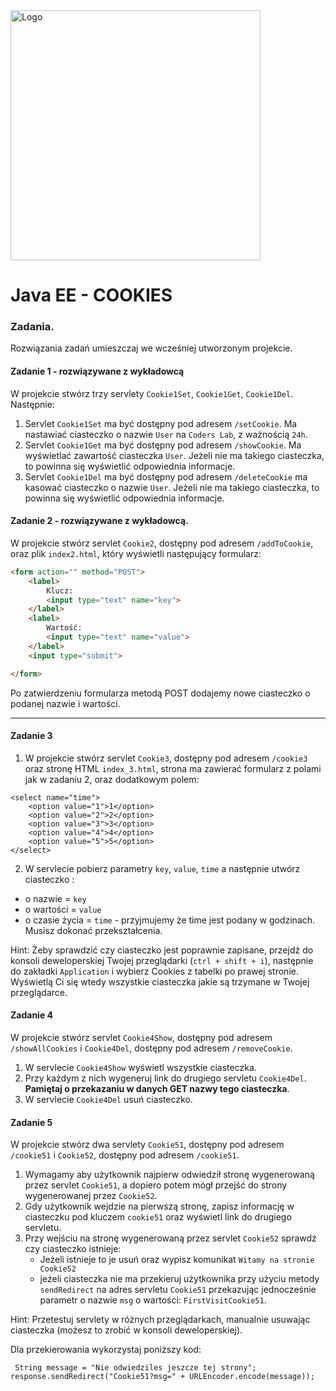 <img alt="Logo" src="http://coderslab.pl/svg/logo-coderslab.svg" width="400">

# Java EE  - COOKIES

### Zadania.

Rozwiązania zadań umieszczaj we wcześniej utworzonym projekcie.

#### Zadanie 1 - rozwiązywane z wykładowcą

W projekcie stwórz trzy servlety `Cookie1Set`, `Cookie1Get`, `Cookie1Del`. Następnie:
1. Servlet `Cookie1Set` ma być dostępny pod adresem `/setCookie`. Ma nastawiać ciasteczko o nazwie ```User``` na `Coders Lab`, z ważnością `24h`.
2. Servlet `Cookie1Get` ma być dostępny pod adresem `/showCookie`. Ma wyświetlać zawartość ciasteczka ```User```. Jeżeli nie ma takiego ciasteczka, to powinna się  wyświetlić odpowiednia informacje.
3. Servlet `Cookie1Del` ma być dostępny pod adresem  `/deleteCookie` ma kasować ciasteczko o nazwie ```User```. Jeżeli nie ma takiego ciasteczka, to powinna się  wyświetlić odpowiednia informacje.
  
#### Zadanie 2 - rozwiązywane z wykładowcą.
W projekcie stwórz servlet `Cookie2`, dostępny pod adresem `/addToCookie`, oraz plik 
`index2.html`, który wyświetli następujący formularz:  
```html
<form action="" method="POST">
    <label>
        Klucz:
        <input type="text" name="key">
    </label>
    <label>
        Wartość:
        <input type="text" name="value">
    </label>
    <input type="submit">

</form>
  ``` 
Po zatwierdzeniu formularza metodą POST dodajemy nowe ciasteczko o podanej nazwie i wartości.    

-------------------------------------------------------------------------------

#### Zadanie 3 

1. W projekcie stwórz servlet `Cookie3`, dostępny pod adresem `/cookie3` oraz stronę HTML `index_3.html`,
 strona ma zawierać formularz z polami jak w zadaniu 2, oraz dodatkowym polem:
````
<select name="time">
    <option value="1">1</option>
    <option value="2">2</option>
    <option value="3">3</option>
    <option value="4">4</option>
    <option value="5">5</option>
</select>
````
2. W servlecie pobierz parametry `key`, `value`, `time` a następnie utwórz ciasteczko :
 - o nazwie = `key`
 - o wartości = `value`
 - o czasie życia = `time` - przyjmujemy że time jest podany w godzinach. Musisz dokonać przekształcenia.

Hint: Żeby sprawdzić czy ciasteczko jest poprawnie zapisane, przejdź do konsoli deweloperskiej Twojej przeglądarki (`ctrl + shift + i`), 
następnie do zakładki `Application` i wybierz Cookies z tabelki po prawej stronie.
Wyświetlą Ci się wtedy wszystkie ciasteczka jakie są trzymane w Twojej przeglądarce. 


#### Zadanie 4

W projekcie stwórz servlet `Cookie4Show`, dostępny pod adresem `/showAllCookies` i `Cookie4Del`, dostępny pod adresem `/removeCookie`.
1. W servlecie `Cookie4Show` wyświetl wszystkie ciasteczka. 
2. Przy każdym z nich wygeneruj link do drugiego servletu `Cookie4Del`. **Pamiętaj o przekazaniu w danych GET nazwy tego ciasteczka**. 
3. W servlecie `Cookie4Del` usuń ciasteczko. 

#### Zadanie 5

W projekcie stwórz dwa servlety `Cookie51`, dostępny pod adresem `/cookie51` i `Cookie52`, dostępny pod adresem `/cookie51`.
1. Wymagamy aby użytkownik najpierw odwiedził stronę wygenerowaną przez servlet `Cookie51`,
 a dopiero potem mógł przejść do strony wygenerowanej przez `Cookie52`.
2. Gdy użytkownik wejdzie na pierwszą stronę, zapisz informację w ciasteczku pod kluczem `cookie51` oraz wyświetl link do drugiego servletu.
3. Przy wejściu na stronę wygenerowaną przez servlet `Cookie52` sprawdź czy ciasteczko istnieje:
    * Jeżeli istnieje to je usuń oraz wypisz komunikat `Witamy na stronie Cookie52`
    * jeżeli ciasteczka nie ma przekieruj użytkownika przy użyciu metody `sendRedirect` na adres servletu `Cookie51` 
      przekazując jednocześnie parametr o nazwie `msg` o wartości:  `FirstVisitCookie51`.
      

Hint: Przetestuj servlety w różnych przeglądarkach, manualnie usuwając ciasteczka (możesz to zrobić w konsoli deweloperskiej).

Dla przekierowania wykorzystaj poniższy kod:

``
String message = "Nie odwiedziles jeszcze tej strony";
response.sendRedirect("Cookie51?msg=" + URLEncoder.encode(message));``


